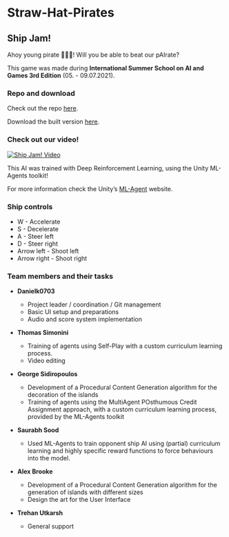 # Straw-Hat-Pirates
## Ship Jam!
Ahoy young pirate 🏴‍☠🦜! Will you be able to beat our pAIrate?

This game was made during **International Summer School on AI and Games 3rd Edition** (05. - 09.07.2021).

### Repo and download

Check out the repo [here](https://github.com/Danielk0703/Game-AI-School-2021-AI-Game-Jam).

Download the built version [here](https://danielk0703.itch.io/ship-jam).

### Check out our video!

[![Ship Jam! Video](http://img.youtube.com/vi/mNmoC6lY2u8/0.jpg)](http://www.youtube.com/watch?v=mNmoC6lY2u8 "Ship Jam! Video")

This AI was trained with Deep Reinforcement Learning, using the Unity ML-Agents toolkit!

For more information check the Unity’s [ML-Agent](https://github.com/Unity-Technologies/ml-agents) website.

### Ship controls
- W - Accelerate
- S - Decelerate
- A - Steer left
- D - Steer right
- Arrow left - Shoot left
- Arrow right - Shoot right

### Team members and their tasks
- **Danielk0703**
    - Project leader / coordination / Git management
  - Basic UI setup and preparations
  - Audio and score system implementation

- **Thomas Simonini**
  - Training of agents using Self-Play with a custom curriculum learning process.
  - Video editing

- **George Sidiropoulos**
    - Development of a Procedural Content Generation algorithm for the decoration of the islands
  - Training of agents using the MultiAgent POsthumous Credit Assignment approach, with a custom curriculum learning process, provided by the ML-Agents toolkit

- **Saurabh Sood**
    - Used ML-Agents to train opponent ship AI using (partial) curriculum learning and highly specific reward functions to force behaviours into the model.

- **Alex Brooke**
    - Development of a Procedural Content Generation algorithm for the generation of islands with different sizes
  - Design the art for the User Interface

- **Trehan Utkarsh**
    - General support
